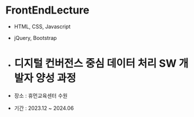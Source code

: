 # FrontEndLecture
- HTML, CSS, Javascript
- jQuery, Bootstrap

- # 디지털 컨버전스 중심 데이터 처리 SW 개발자 양성 과정
- 장소 : 휴먼교육센터 수원
- 기간 : 2023.12 ~ 2024.06
